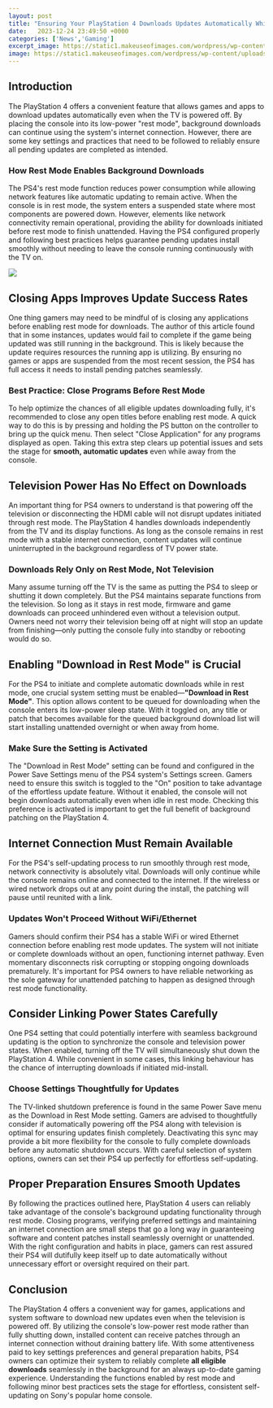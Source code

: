 ```yaml
---
layout: post
title: "Ensuring Your PlayStation 4 Downloads Updates Automatically While in Rest Mode"
date:   2023-12-24 23:49:50 +0000
categories: ['News','Gaming']
excerpt_image: https://static1.makeuseofimages.com/wordpress/wp-content/uploads/2021/09/ps4-automatic-downloads-section.jpeg
image: https://static1.makeuseofimages.com/wordpress/wp-content/uploads/2021/09/ps4-automatic-downloads-section.jpeg
---
```


## Introduction
The PlayStation 4 offers a convenient feature that allows games and apps to download updates automatically even when the TV is powered off. By placing the console into its low-power "rest mode", background downloads can continue using the system's internet connection. However, there are some key settings and practices that need to be followed to reliably ensure all pending updates are completed as intended. 
### How Rest Mode Enables Background Downloads 
The PS4's rest mode function reduces power consumption while allowing network features like automatic updating to remain active. When the console is in rest mode, the system enters a suspended state where most components are powered down. However, elements like network connectivity remain operational, providing the ability for downloads initiated before rest mode to finish unattended. Having the PS4 configured properly and following best practices helps guarantee pending updates install smoothly without needing to leave the console running continuously with the TV on.

![](http://images.pushsquare.com/8d9e06cd5f561/1280x720.jpg)
## Closing Apps Improves Update Success Rates
One thing gamers may need to be mindful of is closing any applications before enabling rest mode for downloads. The author of this article found that in some instances, updates would fail to complete if the game being updated was still running in the background. This is likely because the update requires resources the running app is utilizing. By ensuring no games or apps are suspended from the most recent session, the PS4 has full access it needs to install pending patches seamlessly. 
### Best Practice: Close Programs Before Rest Mode
To help optimize the chances of all eligible updates downloading fully, it's recommended to close any open titles before enabling rest mode. A quick way to do this is by pressing and holding the PS button on the controller to bring up the quick menu. Then select "Close Application" for any programs displayed as open. Taking this extra step clears up potential issues and sets the stage for **smooth, automatic updates** even while away from the console.
## Television Power Has No Effect on Downloads
An important thing for PS4 owners to understand is that powering off the television or disconnecting the HDMI cable will not disrupt updates initiated through rest mode. The PlayStation 4 handles downloads independently from the TV and its display functions. As long as the console remains in rest mode with a stable internet connection, content updates will continue uninterrupted in the background regardless of TV power state.
### Downloads Rely Only on Rest Mode, Not Television
Many assume turning off the TV is the same as putting the PS4 to sleep or shutting it down completely. But the PS4 maintains separate functions from the television. So long as it stays in rest mode, firmware and game downloads can proceed unhindered even without a television output. Owners need not worry their television being off at night will stop an update from finishing—only putting the console fully into standby or rebooting would do so.
## Enabling "Download in Rest Mode" is Crucial  
For the PS4 to initiate and complete automatic downloads while in rest mode, one crucial system setting must be enabled—**"Download in Rest Mode"**. This option allows content to be queued for downloading when the console enters its low-power sleep state. With it toggled on, any title or patch that becomes available for the queued background download list will start installing unattended overnight or when away from home.
### Make Sure the Setting is Activated
The "Download in Rest Mode" setting can be found and configured in the Power Save Settings menu of the PS4 system's Settings screen. Gamers need to ensure this switch is toggled to the "On" position to take advantage of the effortless update feature. Without it enabled, the console will not begin downloads automatically even when idle in rest mode. Checking this preference is activated is important to get the full benefit of background patching on the PlayStation 4.
## Internet Connection Must Remain Available
For the PS4's self-updating process to run smoothly through rest mode, network connectivity is absolutely vital. Downloads will only continue while the console remains online and connected to the internet. If the wireless or wired network drops out at any point during the install, the patching will pause until reunited with a link. 
### Updates Won't Proceed Without WiFi/Ethernet  
Gamers should confirm their PS4 has a stable WiFi or wired Ethernet connection before enabling rest mode updates. The system will not initiate or complete downloads without an open, functioning internet pathway. Even momentary disconnects risk corrupting or stopping ongoing downloads prematurely. It's important for PS4 owners to have reliable networking as the sole gateway for unattended patching to happen as designed through rest mode functionality.
## Consider Linking Power States Carefully
One PS4 setting that could potentially interfere with seamless background updating is the option to synchronize the console and television power states. When enabled, turning off the TV will simultaneously shut down the PlayStation 4. While convenient in some cases, this linking behaviour has the chance of interrupting downloads if initiated mid-install. 
### Choose Settings Thoughtfully for Updates
The TV-linked shutdown preference is found in the same Power Save menu as the Download in Rest Mode setting. Gamers are advised to thoughtfully consider if automatically powering off the PS4 along with television is optimal for ensuring updates finish completely. Deactivating this sync may provide a bit more flexibility for the console to fully complete downloads before any automatic shutdown occurs. With careful selection of system options, owners can set their PS4 up perfectly for effortless self-updating.
## Proper Preparation Ensures Smooth Updates
By following the practices outlined here, PlayStation 4 users can reliably take advantage of the console's background updating functionality through rest mode. Closing programs, verifying preferred settings and maintaining an internet connection are small steps that go a long way in guaranteeing software and content patches install seamlessly overnight or unattended. With the right configuration and habits in place, gamers can rest assured their PS4 will dutifully keep itself up to date automatically without unnecessary effort or oversight required on their part.
## Conclusion
The PlayStation 4 offers a convenient way for games, applications and system software to download new updates even when the television is powered off. By utilizing the console's low-power rest mode rather than fully shutting down, installed content can receive patches through an internet connection without draining battery life. With some attentiveness paid to key settings preferences and general preparation habits, PS4 owners can optimize their system to reliably complete **all eligible downloads** seamlessly in the background for an always up-to-date gaming experience. Understanding the functions enabled by rest mode and following minor best practices sets the stage for effortless, consistent self-updating on Sony's popular home console.